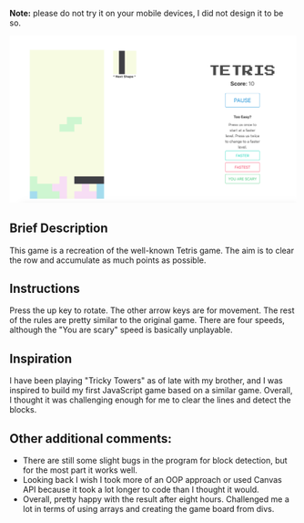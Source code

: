 **Note:** please do not try it on your mobile devices, I did not design it to be so.

![Image of Tetris game](/assets/markdown.png)
## Brief Description
This game is a recreation of the well-known Tetris game. The aim is to clear the row and accumulate as much points as possible.

## Instructions
Press the up key to rotate. The other arrow keys are for movement. The rest of the rules are pretty similar to the original game. There are four speeds, although the "You are scary" speed is basically unplayable.

## Inspiration
I have been playing "Tricky Towers" as of late with my brother, and I was inspired to build my first JavaScript game based on a similar game. Overall, I thought it was challenging enough for me to clear the lines and detect the blocks. 

## Other additional comments:
* There are still some slight bugs in the program for block detection, but for the most part it works well.
* Looking back I wish I took more of an OOP approach or used Canvas API because it took a lot longer to code than I thought it would.
* Overall, pretty happy with the result after eight hours. Challenged me a lot in terms of using arrays and creating the game board from divs.
